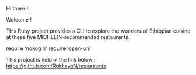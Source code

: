 Hi there !!

Welcome !

This Ruby project provides a CLI to explore the wonders of Ethiopian cuisine at these five MICHELIN-recommended restaurants.

require 'nokogiri'
require 'open-uri'

This project is held in the link below :
https://github.com/RokhayaN/restaurants 
